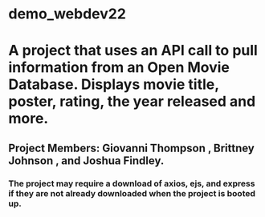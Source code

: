 # demo_webdev22
# A project that uses an API call to pull information from an Open Movie Database. Displays movie title, poster, rating, the year released and more. 
## Project Members: Giovanni Thompson , Brittney Johnson , and Joshua Findley. 
### The project may require a download of axios, ejs, and express if they are not already downloaded when the project is booted up.
